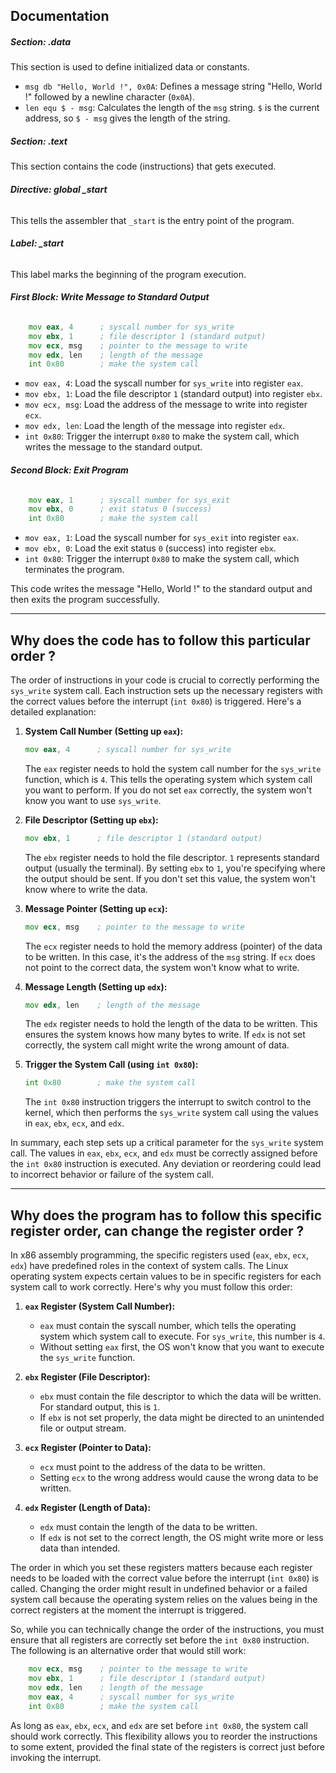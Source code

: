 ## Documentation

##### **Section: .data**
This section is used to define initialized data or constants.

- `msg db "Hello, World !", 0x0A`: Defines a message string "Hello, World !" followed by a newline character (`0x0A`).
- `len equ $ - msg`: Calculates the length of the `msg` string. `$` is the current address, so `$ - msg` gives the length of the string.

##### **Section: .text**
This section contains the code (instructions) that gets executed.

###### **Directive: global _start**
This tells the assembler that `_start` is the entry point of the program.

###### **Label: _start**
This label marks the beginning of the program execution.

###### **First Block: Write Message to Standard Output**
```asm
	mov eax, 4      ; syscall number for sys_write
	mov ebx, 1      ; file descriptor 1 (standard output)
	mov ecx, msg    ; pointer to the message to write
	mov edx, len    ; length of the message
	int 0x80        ; make the system call
```
- `mov eax, 4`: Load the syscall number for `sys_write` into register `eax`.
- `mov ebx, 1`: Load the file descriptor `1` (standard output) into register `ebx`.
- `mov ecx, msg`: Load the address of the message to write into register `ecx`.
- `mov edx, len`: Load the length of the message into register `edx`.
- `int 0x80`: Trigger the interrupt `0x80` to make the system call, which writes the message to the standard output.

###### **Second Block: Exit Program**
```asm
	mov eax, 1      ; syscall number for sys_exit
	mov ebx, 0      ; exit status 0 (success)
	int 0x80        ; make the system call
```
- `mov eax, 1`: Load the syscall number for `sys_exit` into register `eax`.
- `mov ebx, 0`: Load the exit status `0` (success) into register `ebx`.
- `int 0x80`: Trigger the interrupt `0x80` to make the system call, which terminates the program.

This code writes the message "Hello, World !" to the standard output and then exits the program successfully.

---

## Why does the code has to follow this particular order ?

The order of instructions in your code is crucial to correctly performing the `sys_write` system call. Each instruction sets up the necessary registers with the correct values before the interrupt (`int 0x80`) is triggered. Here's a detailed explanation:

1. **System Call Number (Setting up `eax`):**
   ```asm
   mov eax, 4      ; syscall number for sys_write
   ```
   The `eax` register needs to hold the system call number for the `sys_write` function, which is `4`. This tells the operating system which system call you want to perform. If you do not set `eax` correctly, the system won't know you want to use `sys_write`.

2. **File Descriptor (Setting up `ebx`):**
   ```asm
   mov ebx, 1      ; file descriptor 1 (standard output)
   ```
   The `ebx` register needs to hold the file descriptor. `1` represents standard output (usually the terminal). By setting `ebx` to `1`, you're specifying where the output should be sent. If you don't set this value, the system won't know where to write the data.

3. **Message Pointer (Setting up `ecx`):**
   ```asm
   mov ecx, msg    ; pointer to the message to write
   ```
   The `ecx` register needs to hold the memory address (pointer) of the data to be written. In this case, it's the address of the `msg` string. If `ecx` does not point to the correct data, the system won't know what to write.

4. **Message Length (Setting up `edx`):**
   ```asm
   mov edx, len    ; length of the message
   ```
   The `edx` register needs to hold the length of the data to be written. This ensures the system knows how many bytes to write. If `edx` is not set correctly, the system call might write the wrong amount of data.

5. **Trigger the System Call (using `int 0x80`):**
   ```asm
   int 0x80        ; make the system call
   ```
   The `int 0x80` instruction triggers the interrupt to switch control to the kernel, which then performs the `sys_write` system call using the values in `eax`, `ebx`, `ecx`, and `edx`.

In summary, each step sets up a critical parameter for the `sys_write` system call. The values in `eax`, `ebx`, `ecx`, and `edx` must be correctly assigned before the `int 0x80` instruction is executed. Any deviation or reordering could lead to incorrect behavior or failure of the system call.


---

## Why does the program has to follow this specific register order, can change the register order ?

In x86 assembly programming, the specific registers used (`eax`, `ebx`, `ecx`, `edx`) have predefined roles in the context of system calls. The Linux operating system expects certain values to be in specific registers for each system call to work correctly. Here's why you must follow this order:

1. **`eax` Register (System Call Number):**
   - `eax` must contain the syscall number, which tells the operating system which system call to execute. For `sys_write`, this number is `4`.
   - Without setting `eax` first, the OS won't know that you want to execute the `sys_write` function.

2. **`ebx` Register (File Descriptor):**
   - `ebx` must contain the file descriptor to which the data will be written. For standard output, this is `1`.
   - If `ebx` is not set properly, the data might be directed to an unintended file or output stream.

3. **`ecx` Register (Pointer to Data):**
   - `ecx` must point to the address of the data to be written.
   - Setting `ecx` to the wrong address would cause the wrong data to be written.

4. **`edx` Register (Length of Data):**
   - `edx` must contain the length of the data to be written.
   - If `edx` is not set to the correct length, the OS might write more or less data than intended.

The order in which you set these registers matters because each register needs to be loaded with the correct value before the interrupt (`int 0x80`) is called. Changing the order might result in undefined behavior or a failed system call because the operating system relies on the values being in the correct registers at the moment the interrupt is triggered.

So, while you can technically change the order of the instructions, you must ensure that all registers are correctly set before the `int 0x80` instruction. The following is an alternative order that would still work:

```asm
	mov ecx, msg    ; pointer to the message to write
	mov ebx, 1      ; file descriptor 1 (standard output)
	mov edx, len    ; length of the message
	mov eax, 4      ; syscall number for sys_write
	int 0x80        ; make the system call
```

As long as `eax`, `ebx`, `ecx`, and `edx` are set before `int 0x80`, the system call should work correctly. This flexibility allows you to reorder the instructions to some extent, provided the final state of the registers is correct just before invoking the interrupt.


